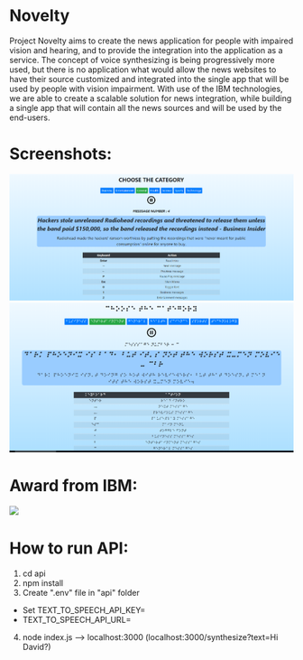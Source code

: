 # Novelty
Project Novelty aims to create the news application for people with impaired vision and hearing, and to provide the integration into the application as a service. The concept of voice synthesizing is being progressively more used, but there is no application what would allow the news websites to have their source customized and integrated into the single app that will be used by people with vision impairment. With use of the IBM technologies, we are able to create a scalable solution for news integration, while building a single app that will contain all the news sources and will be used by the end-users. 

# Screenshots:
![Screenshot1](https://raw.githubusercontent.com/anticol/Novelty-IBM-cloud-project/master/fe/src/img/novelty_1.png)
![Screenshot2](https://raw.githubusercontent.com/anticol/Novelty-IBM-cloud-project/master/fe/src/img/novelty_2.png)



# Award from IBM:
<img src="https://github.com/anticol/Novelty-IBM-cloud-project/blob/master/fe/src/img/novelty_award.png">



# How to run API:
1. cd api
2. npm install
3. Create ".env" file in "api" folder 
  - Set TEXT_TO_SPEECH_API_KEY=
  - TEXT_TO_SPEECH_API_URL=
4. node index.js --> localhost:3000 (localhost:3000/synthesize?text=Hi David?)

